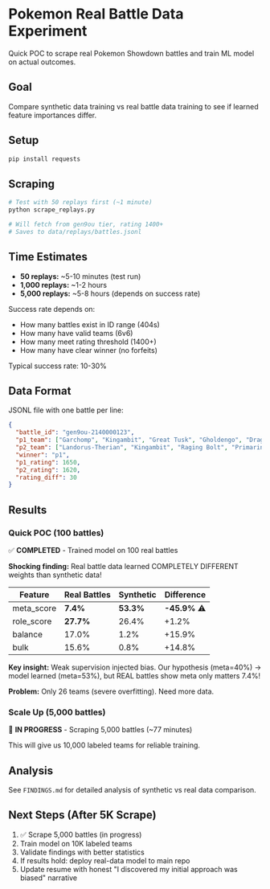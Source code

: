 # Pokemon Real Battle Data Experiment

Quick POC to scrape real Pokemon Showdown battles and train ML model on actual outcomes.

## Goal

Compare synthetic data training vs real battle data training to see if learned feature importances differ.

## Setup

```bash
pip install requests
```

## Scraping

```bash
# Test with 50 replays first (~1 minute)
python scrape_replays.py

# Will fetch from gen9ou tier, rating 1400+
# Saves to data/replays/battles.jsonl
```

## Time Estimates

- **50 replays:** ~5-10 minutes (test run)
- **1,000 replays:** ~1-2 hours
- **5,000 replays:** ~5-8 hours (depends on success rate)

Success rate depends on:
- How many battles exist in ID range (404s)
- How many have valid teams (6v6)
- How many meet rating threshold (1400+)
- How many have clear winner (no forfeits)

Typical success rate: 10-30%

## Data Format

JSONL file with one battle per line:
```json
{
  "battle_id": "gen9ou-2140000123",
  "p1_team": ["Garchomp", "Kingambit", "Great Tusk", "Gholdengo", "Dragapult", "Gliscor"],
  "p2_team": ["Landorus-Therian", "Kingambit", "Raging Bolt", "Primarina", "Tinkaton", "Iron Valiant"],
  "winner": "p1",
  "p1_rating": 1650,
  "p2_rating": 1620,
  "rating_diff": 30
}
```

## Results

### Quick POC (100 battles)

✅ **COMPLETED** - Trained model on 100 real battles

**Shocking finding:** Real battle data learned COMPLETELY DIFFERENT weights than synthetic data!

| Feature | Real Battles | Synthetic | Difference |
|---------|-------------|-----------|------------|
| meta_score | **7.4%** | **53.3%** | **-45.9%** ⚠️ |
| role_score | **27.7%** | 26.4% | +1.2% |
| balance | 17.0% | 1.2% | +15.9% |
| bulk | 15.6% | 0.8% | +14.8% |

**Key insight:** Weak supervision injected bias. Our hypothesis (meta=40%) → model learned (meta=53%), but REAL battles show meta only matters 7.4%!

**Problem:** Only 26 teams (severe overfitting). Need more data.

### Scale Up (5,000 battles)

🔄 **IN PROGRESS** - Scraping 5,000 battles (~77 minutes)

This will give us 10,000 labeled teams for reliable training.

## Analysis

See `FINDINGS.md` for detailed analysis of synthetic vs real data comparison.

## Next Steps (After 5K Scrape)

1. ✅ Scrape 5,000 battles (in progress)
2. Train model on 10K labeled teams
3. Validate findings with better statistics
4. If results hold: deploy real-data model to main repo
5. Update resume with honest "I discovered my initial approach was biased" narrative
